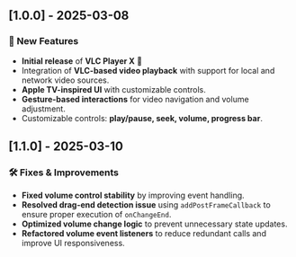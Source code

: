 ## [1.0.0] - 2025-03-08

### 🚀 New Features
- **Initial release** of **VLC Player X** 🎉
- Integration of **VLC-based video playback** with support for local and network video sources.
- **Apple TV-inspired UI** with customizable controls.
- **Gesture-based interactions** for video navigation and volume adjustment.
- Customizable controls: **play/pause, seek, volume, progress bar**.

## [1.1.0] - 2025-03-10

### 🛠 Fixes & Improvements
- **Fixed volume control stability** by improving event handling.
- **Resolved drag-end detection issue** using `addPostFrameCallback` to ensure proper execution of `onChangeEnd`.
- **Optimized volume change logic** to prevent unnecessary state updates.
- **Refactored volume event listeners** to reduce redundant calls and improve UI responsiveness.